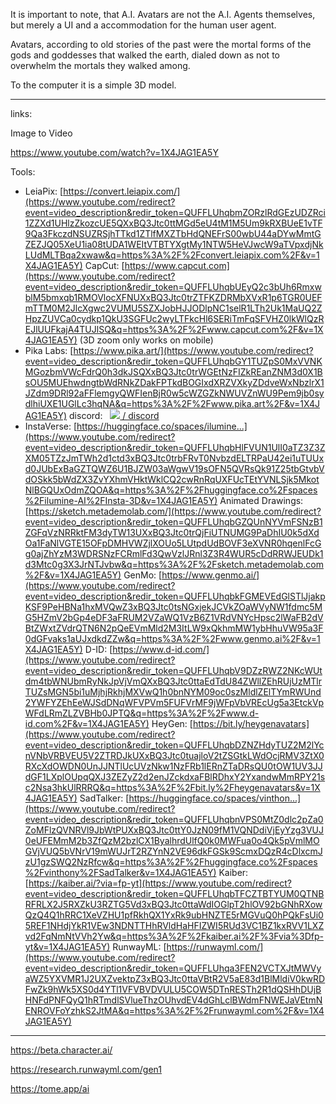 It is important to note, that A.I. Avatars are not the A.I. Agents themselves, but merely a UI and a accommodation for the human user agent.

Avatars, according to old stories of the past were the mortal forms of the gods and goddesses that walked the earth, dialed down as not to overwhelm the mortals they walked among.

To the computer it is a simple 3D model.

---

links:

Image to Video 

https://www.youtube.com/watch?v=1X4JAG1EA5Y

Tools: 
- LeiaPix: [https://convert.leiapix.com/](https://www.youtube.com/redirect?event=video_description&redir_token=QUFFLUhqbmZORzlRdGEzUDZRci1ZZXd1UHlzZkozcUE5QXxBQ3Jtc0ttMGd5eU4tM1M5Um9kRXBUeE1vTF9Qa3FkczdNSUZRSjhTTkd1ZTlfMXZTbHdQNEFrS00wbU44aDYwMmtGZEZJQ05XeU1ia08tUDA1WEItVTBTYXgtMy1NTW5HeVJwcW9aTVpxdjNkLUdMLTBqa2xwaw&q=https%3A%2F%2Fconvert.leiapix.com%2F&v=1X4JAG1EA5Y) CapCut: [https://www.capcut.com](https://www.youtube.com/redirect?event=video_description&redir_token=QUFFLUhqbUEyQ2c3bUh6RmxwblM5bmxqb1RMOVlocXFNUXxBQ3Jtc0trZTFKZDRMbXVxR1p6TGR0UEFmTTM0M2JlcXgwc2VUMU5SZXJobHJJODlpNC1selR1LTh2Uk1MaUQ2ZHpzZUVCa0cydkp1QkU3SGFUc2wyLTFkcHl6SERiTmFqSFVHZ0lkWlQzREJlUUFkajA4TUJlSQ&q=https%3A%2F%2Fwww.capcut.com%2F&v=1X4JAG1EA5Y) (3D zoom only works on mobile) 
- Pika Labs: [https://www.pika.art/](https://www.youtube.com/redirect?event=video_description&redir_token=QUFFLUhqbGY1TUZpS0MxVVNKMGozbmVWcFdrQ0h3dkJSQXxBQ3Jtc0trWGEtNzFIZkREanZNM3d0X1BsOU5MUEhwdngtbWdRNkZDakFPTkdBOGIxdXRZVXkyZDdveWxNbzlrX1JZdm9DRl92aFFlemgyQWFIenBjR0w5cWZGZkNWUVZnWU9Pem9jb0sydlhiUXE1UGlLc3hqNA&q=https%3A%2F%2Fwww.pika.art%2F&v=1X4JAG1EA5Y) discord:   [![](https://www.gstatic.com/youtube/img/watch/social_media/discord_1x.png) / discord](https://www.youtube.com/redirect?event=video_description&redir_token=QUFFLUhqbkNkY3h5R1d3cjlpa3NKYzN4NFNybEJ1UkxhUXxBQ3Jtc0tsQW9WaVAzOXZOTUFFdGZwakZTMzZCclFsODExU2hIb0hFYTk4VTAtdGZwU1ZNX25WTFhRRTNja21pWUVtZ3NCQzFZeWZyRnltdDlsMTRvWk1ZY3d4M3hJLWJITUNtSEVmVmY2N2VVdFJMM1RYRXk4RQ&q=https%3A%2F%2Fdiscord.gg%2Fpika&v=1X4JAG1EA5Y)   
- InstaVerse: [https://huggingface.co/spaces/ilumine...](https://www.youtube.com/redirect?event=video_description&redir_token=QUFFLUhqbHlFVUN1UlI0aTZ3Z3ZXM05TZzJmTWh2d1ctd3xBQ3Jtc0trbFRvT0NvbzdELTRPaU42ei1uTUUxd0JUbExBaGZTQWZ6U1BJZW03aWgwV19sOFN5QVRsQk91Z25tbGtvbVdOSkk5bWdZX3ZvYXhmVHktWklCQ2cwRnRqUXFUcTEtYVNLSjk5MkotNlBGQUxOdmZQOA&q=https%3A%2F%2Fhuggingface.co%2Fspaces%2Filumine-AI%2FInsta-3D&v=1X4JAG1EA5Y) Animated Drawings: [https://sketch.metademolab.com/](https://www.youtube.com/redirect?event=video_description&redir_token=QUFFLUhqbGZQUnNYVmFSNzB1ZGFqVzNRRktFM3dyTW13UXxBQ3Jtc0trQjFiUTNUMG9PaDhIU0k5dXdOa1FaNlVGTE15OFpDMHVWZjlXOUo5LUtpdUdBOVF3eXVNR0hqenlFcGg0ajZhYzM3WDRSNzFCRmlFd3QwVzlJRnl3Z3R4WUR5cDdRRWJEUDk1d3Mtc0g3X3JrNTJvbw&q=https%3A%2F%2Fsketch.metademolab.com%2F&v=1X4JAG1EA5Y) GenMo: [https://www.genmo.ai/](https://www.youtube.com/redirect?event=video_description&redir_token=QUFFLUhqbkFGMEVEdGlSTlJjakpKSF9PeHBNa1hxMVQwZ3xBQ3Jtc0tsNGxjekJCVkZOaWVyNW1fdmc5MG5HZmV2bGp4eDF3aFRUM2VZaWQ1VzB6Z1VRdVNYcHpsc2lWaFB2dVBtZWxtZVdrQTN6N2pQeEVmMld2M3ItLW9xQkhmMW1ybHhuVW95a3F0dGFvaks1aUJxdkdZZw&q=https%3A%2F%2Fwww.genmo.ai%2F&v=1X4JAG1EA5Y) D-ID: [https://www.d-id.com/](https://www.youtube.com/redirect?event=video_description&redir_token=QUFFLUhqbV9DZzRWZ2NKcWUtdm4tbWNUbmRyNkJpVjVmQXxBQ3Jtc0ttaEdTdU84ZWllZEhRUjUzMTlrTUZsMGN5bi1uMjhjRkhjMXVwQ1h0bnNYM09oc0szMldlZElTYmRWUnd2YWFYZEhEeWJSdDNqWFVPVm5FUFVrMF9jWFpVbVREcUg5a3EtckVpWFdLRmZLZVBHb0JPTQ&q=https%3A%2F%2Fwww.d-id.com%2F&v=1X4JAG1EA5Y) HeyGen: [https://bit.ly/heygenavatars](https://www.youtube.com/redirect?event=video_description&redir_token=QUFFLUhqbDZNZHdyTUZ2M2lYcnVNbVRBVEU5V2ZTRDJkUXxBQ3Jtc0tuajloV2tZSGtkLWdOcjRMV3ZtX0RXcXdOWDN0UnJJNTlUcUVzNkw1NzFRb1lERnZTaDRsQU0tOW1UV3JJdGF1LXplOUpqQXJ3ZEZyZ2d2enJZckdxaFBlRDhxY2YxandwMmRPY21sc2Nsa3hkUlRRRQ&q=https%3A%2F%2Fbit.ly%2Fheygenavatars&v=1X4JAG1EA5Y) SadTalker: [https://huggingface.co/spaces/vinthon...](https://www.youtube.com/redirect?event=video_description&redir_token=QUFFLUhqbnVPS0MtZ0dlc2pZa0ZoMFlzQVNRVl9JbWtPUXxBQ3Jtc0ttY0JzN09fM1VQNDdiVjEyYzg3VUJ0eUFEMmM2b3ZfQzM2bzlCX1ByalhrdUlfQ0k0MWFua0o4Qk5pVmlMOGVjVUQ5bVNrV19mWUJrT2RZYnN2VE96dkFGSk9ScmxDQzR4cDlxcmJzU1gzSWQ2NzRfcw&q=https%3A%2F%2Fhuggingface.co%2Fspaces%2Fvinthony%2FSadTalker&v=1X4JAG1EA5Y) Kaiber: [https://kaiber.ai/?via=fp-yt](https://www.youtube.com/redirect?event=video_description&redir_token=QUFFLUhqbTFCZTBTYUM0QTNBRFRLX2J5RXZkU3RZTG5Vd3xBQ3Jtc0ttaWdIOGlpT2hlOV92bGNhRXowQzQ4Q1hRRC1XeVZHU1pfRkhQX1YxRk9ubHNZTE5rMGVuQ0hPQkFsUi05REF1NHdjYkR1VEw3NDNTTHhRVldHaHFIZWI5RUd3VC1BZ1kxRVV1LXZvd2FqNmNtVVh2Yw&q=https%3A%2F%2Fkaiber.ai%2F%3Fvia%3Dfp-yt&v=1X4JAG1EA5Y) RunwayML: [https://runwayml.com/](https://www.youtube.com/redirect?event=video_description&redir_token=QUFFLUhqa3FEN2VCTXJtMWVyaWZ5YXVMR1J2UXZvektpZ3xBQ3Jtc0ttaVBtR2V5aE83d1BlMldiV0kwRDFwZk9hWk5XS0d4YTl1VFVBVDVULU5COW5DTnRESTh2R1dQSHhDUjBHNFdPNFQyQ1hRTmdlSVlueThzOUhvdEV4dGhLclBWdmFNWEJaVEtmNENROVFoYzhkS2JtMA&q=https%3A%2F%2Frunwayml.com%2F&v=1X4JAG1EA5Y)

---


https://beta.character.ai/


https://research.runwayml.com/gen1

https://tome.app/ai

